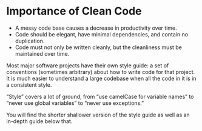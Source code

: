 # Importance of Clean Code
- A messy code base causes a decrease in productivity over time.
- Code should be elegant, have minimal dependencies, and contain no duplication.
- Code must not only be written cleanly, but the cleanliness must be maintained over time.

Most major software projects have their own style guide: a set of conventions (sometimes arbitrary) about how to write code for that project. It is much easier to understand a large codebase when all the code in it is in a consistent style.

“Style” covers a lot of ground, from “use camelCase for variable names” to “never use global variables” to “never use exceptions.”

You will find the shorter shallower version of the style guide as well as an in-depth guide below that. 

